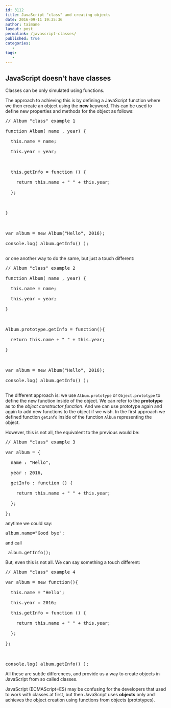 ```yaml
---
id: 3112
title: JavaScript "class" and creating objects
date: 2016-09-11 19:35:36
author: taimane
layout: post
permalink: /javascript-classes/
published: true
categories:
   -
tags:
   -
---
```

<h2>JavaScript doesn't have classes</h2>
Classes can be only simulated using functions.

The approach to achieving this is by defining a JavaScript function where we then create an object using the <strong>new</strong> keyword. This can be used to define new properties and methods for the object as follows:
	
<pre>// Album "class" example 1
function Album( name , year) {
  this.name = name; 
  this.year = year;
 
  this.getInfo = function () {
    return this.name + " " + this.year;
  };
 
}

var album = new Album("Hello", 2016);
console.log( album.getInfo() );
</pre>

or one another way to do the same, but just a touch different:

<pre>// Album "class" example 2
function Album( name , year) {
  this.name = name; 
  this.year = year; 
}

Album.prototype.getInfo = function(){
  return this.name + " " + this.year;
}

var album = new Album("Hello", 2016);
console.log( album.getInfo() );
</pre>

The different approach is: we use <code>Album.prototype</code> or <code>Object.prototype</code> to define the new function inside of the object. We can refer to the <strong>prototype</strong> as to the <em>object constructor function</em>. And we can use prototype again and again to add new functions to the object if we wish. In the first approach we defined function <code>getInfo</code> inside of the function <code>Album</code> representing the object.

However, this is not all, the equivalent to the previous would be: 

<pre>// Album "class" example 3
var album = {
  name : "Hello", 
  year : 2016, 
  getInfo : function () {
    return this.name + " " + this.year;
  };
};</pre>

anytime we could say:
<pre>album.name="Good bye";</pre>

and call 
<pre> album.getInfo();</pre>

But, even this is not all. We can say something a touch different:

<pre>// Album "class" example 4
var album = new function(){
  this.name = "Hello"; 
  this.year = 2016; 
  this.getInfo = function () {
    return this.name + " " + this.year;
  };
};

console.log( album.getInfo() );</pre>

All these are subtle differences, and provide us a way to create objects in JavaScript from so called classes.

<summary>JavaScript (ECMAScript=ES) may be confusing for the developers that used to work with classes at first, but then JavaScript uses <strong>objects</strong> only and achieves the object creation using functions from objects (prototypes).</summary>  

